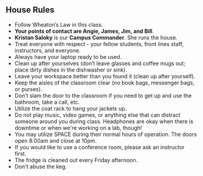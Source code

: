 ## House Rules

* Follow Wheaton’s Law in this class.
* **Your points of contact are Angie, James, Jim, and Bill**.
* **Kristan Saloky** is our **Campus Commander**. She runs the house.
* Treat everyone with respect - your fellow students, front lines staff, instructors, and everyone.
* Always have your laptop ready to be used.
* Clean up after yourselves (don’t leave glasses and coffee mugs out; place dirty dishes in the dishwasher or sink).
* Leave your workspace better than you found it (clean up after yourself).
* Keep the aisles of the classroom clear (no book bags, messenger bags, or purses).
* Don’t slam the door to the classroom if you need to get up and use the bathroom, take a call, etc.
* Utilize the coat rack to hang your jackets up.
* Do not play music, video games, or anything else that can distract someone around you during class. Headphones are okay when there is downtime or when we're working on a lab, though!
* You may utilize SPACE during their normal hours of operation. The doors open 8:00am and close at 10pm.
* If you would like to use a conference room, please ask an instructor first.
* The fridge is cleaned out every Friday afternoon.
* Don't abuse the keg.
